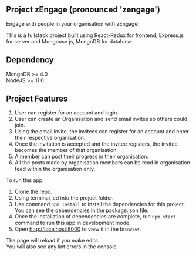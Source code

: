 ## Project zEngage (pronounced 'zengage')

Engage with people in your organisation with zEngage!

This is a fullstack project built using React-Redux for frontend, Express.js for server and Mongoose.js, MongoDB for database.

## Dependency
MongoDB >= 4.0  
NodeJS >= 11.0

## Project Features

1. User can register for an account and login.
2. User can create an Organisation and send email invites so others could join.
3. Using the email invite, the invitees can register for an account and enter their respective organisation.
4. Once the invitation is accepted and the invitee registers, the invitee becomes the member of that organisation.
5. A member can post their progress in their organisation.
6. All the posts made by organisation members can be read in organisation feed within the organisation only.

To run this app:

1. Clone the repo.
2. Using terminal, cd into the project folder.
3. Use command `npm install` to install the dependencies for this project. You can see the dependencies in the package.json file.
4. Once the installation of dependencies are complete, run `npm start` command to run this app in development mode.
5. Open [http://localhost:8000](http://localhost:8000) to view it in the browser. 

The page will reload if you make edits.<br>
You will also see any lint errors in the console.


